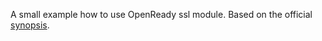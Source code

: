 A small example how to use OpenReady ssl module.
Based on the official [synopsis](https://github.com/openresty/lua-resty-core/blob/master/lib/ngx/ssl.md).


